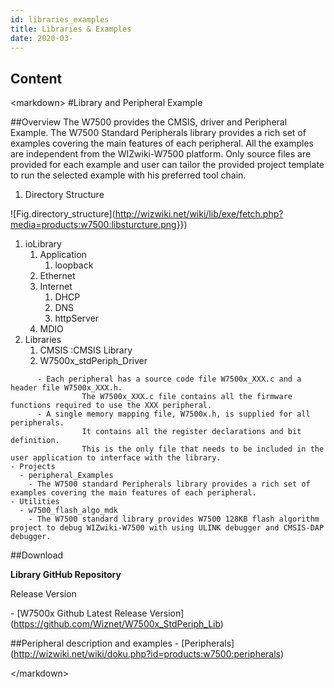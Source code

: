```yaml
---
id: libraries_examples
title: Libraries & Examples
date: 2020-03-
---
```



## Content
 \<markdown\> \#Library and Peripheral Example

\#\#Overview The W7500 provides the CMSIS, driver and Peripheral
Example. The W7500 Standard Peripherals library provides a rich set of
examples covering the main features of each peripheral. All the examples
are independent from the WIZwiki-W7500 platform. Only source files are
provided for each example and user can tailor the provided project
template to run the selected example with his preferred tool chain.

1.  Directory Structure

\!\[Fig.directory\_structure\](<http://wizwiki.net/wiki/lib/exe/fetch.php?media=products:w7500:libsturcture.png>}})

1.  ioLibrary
    1.  Application
        1.  loopback
    2.  Ethernet
    3.  Internet
        1.  DHCP
        2.  DNS
        3.  httpServer
    4.  MDIO
2.  Libraries
    1.  CMSIS :CMSIS Library
    2.  W7500x\_stdPeriph\_Driver

<!-- end list -->

``` 
      - Each peripheral has a source code file W7500x_XXX.c and a header file W7500x_XXX.h. 
                The W7500x_XXX.c file contains all the firmware functions required to use the XXX peripheral.
      - A single memory mapping file, W7500x.h, is supplied for all peripherals. 
                It contains all the register declarations and bit definition. 
                This is the only file that needs to be included in the user application to interface with the library.
- Projects
  - peripheral_Examples
    - The W7500 standard Peripherals library provides a rich set of examples covering the main features of each peripheral. 
- Utilities
  - w7500_flash_algo_mdk
    - The W7500 standard library provides W7500 128KB flash algorithm project to debug WIZwiki-W7500 with using ULINK debugger and CMSIS-DAP debugger.
```

\#\#Download

**Library GitHub Repository**

Release Version

\- \[W7500x Github Latest Release
Version\](<https://github.com/Wiznet/W7500x_StdPeriph_Lib>)

\#\#Peripheral description and examples -
\[Peripherals\](<http://wizwiki.net/wiki/doku.php?id=products:w7500:peripherals>)

\</markdown\>
